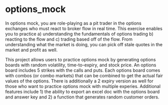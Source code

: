 # options_mock
In options mock, you are role-playing as a pit trader in the options exchanges who must react to broker flow in real time. This exercise enables you to practice a) understanding the fundamentals of options trading b) reacting to the flow and c) trading based off of the flow. From understanding what the market is doing, you can pick off stale quotes in the market and profit as well. 

This project allows users to practice options mock by generating options boards with random volatility, time-to-expiry, and stock price. An options board includes 5 strikes with the calls and puts. Each options board comes with combos (or combo markets) that can be combined to get the actual fair values of the options. There is additionally a 2 expiry version as well for those who want to practice options mock with multiple experies. Additional features include 1) the ability to export an excel doc with the options board and answer key and 2) a function that generates random customer orders.
